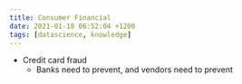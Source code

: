 ```yaml
---
title: Consumer Financial
date: 2021-01-18 06:52:04 +1200
tags: [datascience, knowledge]
---
```



* Credit card fraud
    * Banks need to prevent, and vendors need to prevent

